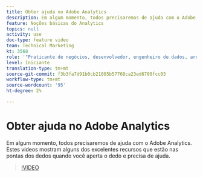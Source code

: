 ```yaml
---
title: Obter ajuda no Adobe Analytics
description: Em algum momento, todos precisaremos de ajuda com o Adobe Analytics. Estes vídeos mostram alguns dos excelentes recursos que estão nas pontas dos dedos quando você aperta o dedo e precisa de ajuda.
feature: Noções básicas do Analytics
topics: null
activity: use
doc-type: feature video
team: Technical Marketing
kt: 3568
role: '"Praticante de negócios, desenvolvedor, engenheiro de dados, arquiteto, arquiteto de dados, administrador, líder"'
level: Iniciante
translation-type: tm+mt
source-git-commit: f3b3fa7d91b0cb21005b57768ca23ed6700fcc03
workflow-type: tm+mt
source-wordcount: '95'
ht-degree: 2%

---
```



# Obter ajuda no Adobe Analytics

Em algum momento, todos precisaremos de ajuda com o Adobe Analytics. Estes vídeos mostram alguns dos excelentes recursos que estão nas pontas dos dedos quando você aperta o dedo e precisa de ajuda.

>[!VIDEO](https://video.tv.adobe.com/v/28753/?quality=12)
